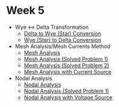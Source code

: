 # Week 5

- Wye ↔ Delta Transformation
    - [Delta to Wye (Star) Conversion](https://www.youtube.com/watch?v=7np1d5ez1hs&list=PLBlnK6fEyqRgLR-hMp7wem-bdVN1iEhsh&index=61)
    - [Wye (Star) to Delta Conversion](https://www.youtube.com/watch?v=5_mmZNkn9J0&list=PLBlnK6fEyqRgLR-hMp7wem-bdVN1iEhsh&index=62)
- Mesh Analysis/Mesh Currents Method
    - [Mesh Analysis](https://www.youtube.com/watch?v=SkBAJ7TooDk&list=PLBlnK6fEyqRgLR-hMp7wem-bdVN1iEhsh&index=32)
    - [Mesh Analysis (Solved Problem 1)](https://www.youtube.com/watch?v=Ue3ozP_CSL4&list=PLBlnK6fEyqRgLR-hMp7wem-bdVN1iEhsh&index=33)
    - [Mesh Analysis (Solved Problem 2)](https://www.youtube.com/watch?v=t2rsDrOCn4I&list=PLBlnK6fEyqRgLR-hMp7wem-bdVN1iEhsh&index=34)
    - [Mesh Analysis with Current Source](https://www.youtube.com/watch?v=s5svOTeKnOE&list=PLBlnK6fEyqRgLR-hMp7wem-bdVN1iEhsh&index=35)
- Nodal Analysis
    - [Nodal Analysis](https://www.youtube.com/watch?v=fHj2RdOnTqg&list=PLBlnK6fEyqRgLR-hMp7wem-bdVN1iEhsh&index=38)
    - [Nodal Analysis (Solved Problem 1)](https://www.youtube.com/watch?v=Mwu1zaA8_f4&list=PLBlnK6fEyqRgLR-hMp7wem-bdVN1iEhsh&index=39)
    - [Nodal Analysis with Voltage Source](https://www.youtube.com/watch?v=oIdRFBdVcmM&list=PLBlnK6fEyqRgLR-hMp7wem-bdVN1iEhsh&index=40)
